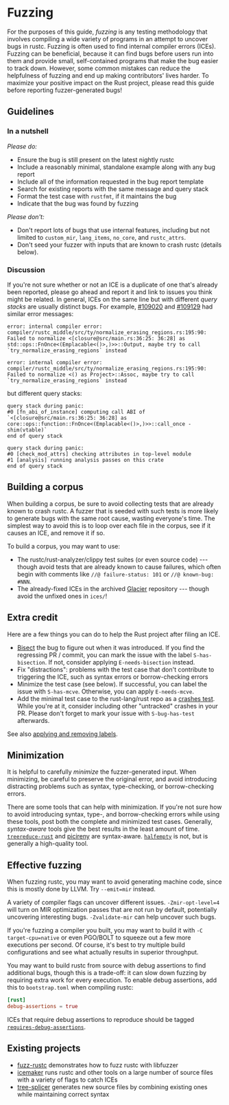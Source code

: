 # Fuzzing

<!-- date-check: Aug 2025 -->

For the purposes of this guide, *fuzzing* is any testing methodology that
involves compiling a wide variety of programs in an attempt to uncover bugs in
rustc. Fuzzing is often used to find internal compiler errors (ICEs). Fuzzing
can be beneficial, because it can find bugs before users run into them and
provide small, self-contained programs that make the bug easier to track down.
However, some common mistakes can reduce the helpfulness of fuzzing and end up
making contributors' lives harder. To maximize your positive impact on the Rust
project, please read this guide before reporting fuzzer-generated bugs!

## Guidelines

### In a nutshell

*Please do:*

- Ensure the bug is still present on the latest nightly rustc
- Include a reasonably minimal, standalone example along with any bug report
- Include all of the information requested in the bug report template
- Search for existing reports with the same message and query stack
- Format the test case with `rustfmt`, if it maintains the bug
- Indicate that the bug was found by fuzzing

*Please don't:*

- Don't report lots of bugs that use internal features, including but not
  limited to `custom_mir`, `lang_items`, `no_core`, and `rustc_attrs`.
- Don't seed your fuzzer with inputs that are known to crash rustc (details
  below).

### Discussion

If you're not sure whether or not an ICE is a duplicate of one that's already
been reported, please go ahead and report it and link to issues you think might
be related. In general, ICEs on the same line but with different *query stacks*
are usually distinct bugs. For example, [#109020][#109020] and [#109129][#109129]
had similar error messages:

```
error: internal compiler error: compiler/rustc_middle/src/ty/normalize_erasing_regions.rs:195:90: Failed to normalize <[closure@src/main.rs:36:25: 36:28] as std::ops::FnOnce<(Emplacable<()>,)>>::Output, maybe try to call `try_normalize_erasing_regions` instead
```
```
error: internal compiler error: compiler/rustc_middle/src/ty/normalize_erasing_regions.rs:195:90: Failed to normalize <() as Project>::Assoc, maybe try to call `try_normalize_erasing_regions` instead
```
but different query stacks:
```
query stack during panic:
#0 [fn_abi_of_instance] computing call ABI of `<[closure@src/main.rs:36:25: 36:28] as core::ops::function::FnOnce<(Emplacable<()>,)>>::call_once - shim(vtable)`
end of query stack
```
```
query stack during panic:
#0 [check_mod_attrs] checking attributes in top-level module
#1 [analysis] running analysis passes on this crate
end of query stack
```

[#109020]: https://github.com/rust-lang/rust/issues/109020
[#109129]: https://github.com/rust-lang/rust/issues/109129

## Building a corpus

When building a corpus, be sure to avoid collecting tests that are already
known to crash rustc. A fuzzer that is seeded with such tests is more likely to
generate bugs with the same root cause, wasting everyone's time. The simplest
way to avoid this is to loop over each file in the corpus, see if it causes an
ICE, and remove it if so.

To build a corpus, you may want to use:

- The rustc/rust-analyzer/clippy test suites (or even source code) --- though avoid
  tests that are already known to cause failures, which often begin with comments
  like `//@ failure-status: 101` or `//@ known-bug: #NNN`.
- The already-fixed ICEs in the archived [Glacier][glacier] repository --- though
  avoid the unfixed ones in `ices/`!

[glacier]: https://github.com/rust-lang/glacier

## Extra credit

Here are a few things you can do to help the Rust project after filing an ICE.

- [Bisect][bisect] the bug to figure out when it was introduced.
  If you find the regressing PR / commit, you can mark the issue with the label
  `S-has-bisection`. If not, consider applying `E-needs-bisection` instead.
- Fix "distractions": problems with the test case that don't contribute to
  triggering the ICE, such as syntax errors or borrow-checking errors
- Minimize the test case (see below). If successful, you can label the
  issue with `S-has-mcve`. Otherwise, you can apply `E-needs-mcve`.
- Add the minimal test case to the rust-lang/rust repo as a [crashes test].
  While you're at it, consider including other "untracked" crashes in your PR.
  Please don't forget to mark your issue with `S-bug-has-test` afterwards.

See also [applying and removing labels][labeling].

[bisect]: https://rust-lang.github.io/cargo-bisect-rustc/
[crashes test]: tests/compiletest.html#crashes-tests
[labeling]: https://forge.rust-lang.org/release/issue-triaging.html#applying-and-removing-labels

## Minimization

It is helpful to carefully *minimize* the fuzzer-generated input. When
minimizing, be careful to preserve the original error, and avoid introducing
distracting problems such as syntax, type-checking, or borrow-checking errors.

There are some tools that can help with minimization. If you're not sure how
to avoid introducing syntax, type-, and borrow-checking errors while using
these tools, post both the complete and minimized test cases. Generally,
*syntax-aware* tools give the best results in the least amount of time.
[`treereduce-rust`][treereduce] and [picireny][picireny] are syntax-aware.
[`halfempty`][halfempty] is not, but is generally a high-quality tool.

[halfempty]: https://github.com/googleprojectzero/halfempty
[picireny]: https://github.com/renatahodovan/picireny
[treereduce]: https://github.com/langston-barrett/treereduce

## Effective fuzzing

When fuzzing rustc, you may want to avoid generating machine code, since this
is mostly done by LLVM. Try `--emit=mir` instead.

A variety of compiler flags can uncover different issues. `-Zmir-opt-level=4`
will turn on MIR optimization passes that are not run by default, potentially
uncovering interesting bugs. `-Zvalidate-mir` can help uncover such bugs.

If you're fuzzing a compiler you built, you may want to build it with `-C
target-cpu=native` or even PGO/BOLT to squeeze out a few more executions per
second. Of course, it's best to try multiple build configurations and see
what actually results in superior throughput.

You may want to build rustc from source with debug assertions to find
additional bugs, though this is a trade-off: it can slow down fuzzing by
requiring extra work for every execution. To enable debug assertions, add this
to `bootstrap.toml` when compiling rustc:

```toml
[rust]
debug-assertions = true
```

ICEs that require debug assertions to reproduce should be tagged 
[`requires-debug-assertions`][requires-debug-assertions].

[requires-debug-assertions]: https://github.com/rust-lang/rust/labels/requires-debug-assertions

## Existing projects

- [fuzz-rustc][fuzz-rustc] demonstrates how to fuzz rustc with libfuzzer
- [icemaker][icemaker] runs rustc and other tools on a large number of source
  files with a variety of flags to catch ICEs
- [tree-splicer][tree-splicer] generates new source files by combining existing
  ones while maintaining correct syntax

[fuzz-rustc]: https://github.com/dwrensha/fuzz-rustc
[icemaker]: https://github.com/matthiaskrgr/icemaker/
[tree-splicer]: https://github.com/langston-barrett/tree-splicer/
